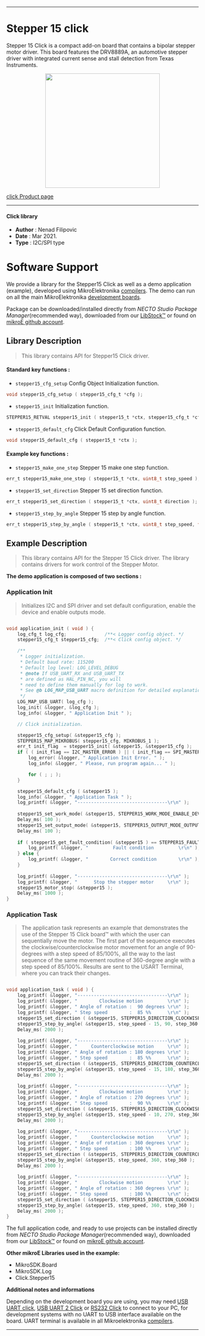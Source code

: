 
---
# Stepper 15 click

Stepper 15 Click is a compact add-on board that contains a bipolar stepper motor driver. This board features the DRV8889A, an automotive stepper driver with integrated current sense and stall detection from Texas Instruments.

<p align="center">
  <img src="https://download.mikroe.com/images/click_for_ide/stepper_15_click.png" height=300px>
</p>

[click Product page](https://www.mikroe.com/stepper-15-click)

---


#### Click library

- **Author**        : Nenad Filipovic
- **Date**          : Mar 2021.
- **Type**          : I2C/SPI type


# Software Support

We provide a library for the Stepper15 Click
as well as a demo application (example), developed using MikroElektronika
[compilers](https://www.mikroe.com/necto-studio).
The demo can run on all the main MikroElektronika [development boards](https://www.mikroe.com/development-boards).

Package can be downloaded/installed directly from *NECTO Studio Package Manager*(recommended way), downloaded from our [LibStock&trade;](https://libstock.mikroe.com) or found on [mikroE github account](https://github.com/MikroElektronika/mikrosdk_click_v2/tree/master/clicks).

## Library Description

> This library contains API for Stepper15 Click driver.

#### Standard key functions :

- `stepper15_cfg_setup` Config Object Initialization function.
```c
void stepper15_cfg_setup ( stepper15_cfg_t *cfg );
```

- `stepper15_init` Initialization function.
```c
STEPPER15_RETVAL stepper15_init ( stepper15_t *ctx, stepper15_cfg_t *cfg );
```

- `stepper15_default_cfg` Click Default Configuration function.
```c
void stepper15_default_cfg ( stepper15_t *ctx );
```

#### Example key functions :

- `stepper15_make_one_step` Stepper 15 make one step function.
```c
err_t stepper15_make_one_step ( stepper15_t *ctx, uint8_t step_speed );
```

- `stepper15_set_direction` Stepper 15 set direction function.
```c
err_t stepper15_set_direction ( stepper15_t *ctx, uint8_t direction );
```

- `stepper15_step_by_angle` Stepper 15 step by angle function.
```c
err_t stepper15_step_by_angle ( stepper15_t *ctx, uint8_t step_speed, float angle, uint16_t step_360 );
```

## Example Description

> This library contains API for the Stepper 15 Click driver.
> The library contains drivers for work control of the Stepper Motor.

**The demo application is composed of two sections :**

### Application Init

> Initializes I2C and SPI driver and set default configuration,
> enable the device and enable outputs mode.

```c

void application_init ( void ) {
    log_cfg_t log_cfg;              /**< Logger config object. */
    stepper15_cfg_t stepper15_cfg;  /**< Click config object. */

    /** 
     * Logger initialization.
     * Default baud rate: 115200
     * Default log level: LOG_LEVEL_DEBUG
     * @note If USB_UART_RX and USB_UART_TX 
     * are defined as HAL_PIN_NC, you will 
     * need to define them manually for log to work. 
     * See @b LOG_MAP_USB_UART macro definition for detailed explanation.
     */
    LOG_MAP_USB_UART( log_cfg );
    log_init( &logger, &log_cfg );
    log_info( &logger, " Application Init " );

    // Click initialization.

    stepper15_cfg_setup( &stepper15_cfg );
    STEPPER15_MAP_MIKROBUS( stepper15_cfg, MIKROBUS_1 );
    err_t init_flag  = stepper15_init( &stepper15, &stepper15_cfg );
    if ( ( init_flag == I2C_MASTER_ERROR ) || ( init_flag == SPI_MASTER_ERROR ) ) {
        log_error( &logger, " Application Init Error. " );
        log_info( &logger, " Please, run program again... " );

        for ( ; ; );
    }

    stepper15_default_cfg ( &stepper15 );
    log_info( &logger, " Application Task " );
    log_printf( &logger, "---------------------------------\r\n" );
    
    stepper15_set_work_mode( &stepper15, STEPPER15_WORK_MODE_ENABLE_DEVICE );
    Delay_ms( 100 );
    stepper15_set_output_mode( &stepper15, STEPPER15_OUTPUT_MODE_OUTPUTS_ENABLE );
    Delay_ms( 100 );
    
    if ( stepper15_get_fault_condition( &stepper15 ) == STEPPER15_FAULT_CONDITION ) {
        log_printf( &logger, "         Fault condition         \r\n" );   
    } else {
        log_printf( &logger, "        Correct condition        \r\n" );
    }
    
    log_printf( &logger, "---------------------------------\r\n" );
    log_printf( &logger, "      Stop the stepper motor     \r\n" );
    stepper15_motor_stop( &stepper15 );
    Delay_ms( 1000 );
}

```

### Application Task

> The application task represents an example that demonstrates 
> the use of the Stepper 15 Click board™ 
> with which the user can sequentially move the motor. 
> The first part of the sequence executes the clockwise/counterclockwise motor movement
> for an angle of 90-degrees with a step speed of 85/100%, 
> all the way to the last sequence of the same movement routine of 360-degree angle
> with a step speed of 85/100%. 
> Results are sent to the USART Terminal, where you can track their changes.

```c

void application_task ( void ) {
    log_printf( &logger, "---------------------------------\r\n" );
    log_printf( &logger, "        Clockwise motion         \r\n" );
    log_printf( &logger, " Angle of rotation :  90 degrees \r\n" );
    log_printf( &logger, " Step speed        :  85 %%      \r\n" );
    stepper15_set_direction ( &stepper15, STEPPER15_DIRECTION_CLOCKWISE );
    stepper15_step_by_angle( &stepper15, step_speed - 15, 90, step_360 );
    Delay_ms( 2000 );
    
    log_printf( &logger, "---------------------------------\r\n" );
    log_printf( &logger, "     Counterclockwise motion     \r\n" );
    log_printf( &logger, " Angle of rotation : 180 degrees \r\n" );
    log_printf( &logger, " Step speed        :  85 %%      \r\n" );
    stepper15_set_direction ( &stepper15, STEPPER15_DIRECTION_COUNTERCLOCKWISE );
    stepper15_step_by_angle( &stepper15, step_speed - 15, 180, step_360 );
    Delay_ms( 2000 );
    
    log_printf( &logger, "---------------------------------\r\n" );
    log_printf( &logger, "        Clockwise motion         \r\n" );
    log_printf( &logger, " Angle of rotation : 270 degrees \r\n" );
    log_printf( &logger, " Step speed        :  90 %%      \r\n" );
    stepper15_set_direction ( &stepper15, STEPPER15_DIRECTION_CLOCKWISE );
    stepper15_step_by_angle( &stepper15, step_speed - 10, 270, step_360 );
    Delay_ms( 2000 );
    
    log_printf( &logger, "---------------------------------\r\n" );
    log_printf( &logger, "     Counterclockwise motion     \r\n" );
    log_printf( &logger, " Angle of rotation : 360 degrees \r\n" );
    log_printf( &logger, " Step speed        : 100 %%      \r\n" );
    stepper15_set_direction ( &stepper15, STEPPER15_DIRECTION_COUNTERCLOCKWISE );
    stepper15_step_by_angle( &stepper15, step_speed, 360, step_360 );
    Delay_ms( 2000 );
    
    log_printf( &logger, "---------------------------------\r\n" );
    log_printf( &logger, "        Clockwise motion         \r\n" );
    log_printf( &logger, " Angle of rotation : 360 degrees \r\n" );
    log_printf( &logger, " Step speed        : 100 %%      \r\n" );
    stepper15_set_direction ( &stepper15, STEPPER15_DIRECTION_CLOCKWISE );
    stepper15_step_by_angle( &stepper15, step_speed, 360, step_360 );
    Delay_ms( 2000 );
}

```

The full application code, and ready to use projects can be installed directly from *NECTO Studio Package Manager*(recommended way), downloaded from our [LibStock&trade;](https://libstock.mikroe.com) or found on [mikroE github account](https://github.com/MikroElektronika/mikrosdk_click_v2/tree/master/clicks).

**Other mikroE Libraries used in the example:**

- MikroSDK.Board
- MikroSDK.Log
- Click.Stepper15

**Additional notes and informations**

Depending on the development board you are using, you may need
[USB UART click](https://www.mikroe.com/usb-uart-click),
[USB UART 2 Click](https://www.mikroe.com/usb-uart-2-click) or
[RS232 Click](https://www.mikroe.com/rs232-click) to connect to your PC, for
development systems with no UART to USB interface available on the board. UART
terminal is available in all Mikroelektronika
[compilers](https://shop.mikroe.com/compilers).

---
